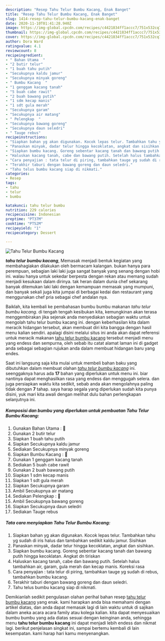 ```yaml
---
description: "Resep Tahu Telur Bumbu Kacang, Enak Banget"
title: "Resep Tahu Telur Bumbu Kacang, Enak Banget"
slug: 1414-resep-tahu-telur-bumbu-kacang-enak-banget
date: 2020-11-10T01:41:28.940Z
image: https://img-global.cpcdn.com/recipes/c4421834ff1accc7/751x532cq70/tahu-telur-bumbu-kacang-foto-resep-utama.jpg
thumbnail: https://img-global.cpcdn.com/recipes/c4421834ff1accc7/751x532cq70/tahu-telur-bumbu-kacang-foto-resep-utama.jpg
cover: https://img-global.cpcdn.com/recipes/c4421834ff1accc7/751x532cq70/tahu-telur-bumbu-kacang-foto-resep-utama.jpg
author: Dora Ward
ratingvalue: 4.1
reviewcount: 8
recipeingredient:
- " Bahan Utama  "
- "2 butir telur"
- "1 buah tahu putih"
- "Secukupnya kaldu jamur"
- "Secukupnya minyak goreng"
- " Bumbu Kacang  "
- "1 genggam kacang tanah"
- "5 buah cabe rawit"
- "2 buah bawang putih"
- "1 sdm kecap manis"
- "1 sdt gula merah"
- "Secukupnya garam"
- "Secukupnya air matang"
- " Pelengkap  "
- "Secukupnya bawang goreng"
- "Secukupnya daun seledri"
- " Tauge rebus"
recipeinstructions:
- "Siapkan bahan yg akan digunakan. Kocok lepas telur. Tambahkan tahu yg sudah di iris halus dan tambahkan sedikit kaldu jamur. Sisihkan"
- "Panaskan minyak, dadar telur hingga kecoklatan, angkat dan sisihkan."
- "Siapkan bumbu kacang. Goreng sebentar kacang tanah dan bawang putih hingga kecoklatan. Angkat dn tiriskan"
- "Haluskan kacang tanah, cabe dan bawang putih. Setelah halus tambahkan air, garam, gula merah dan kecap manis. Koreksi rasa"
- "Cara penyajian : tata telur di piring, tambahkan tauge yg sudah di rebus, tambahkan bumbu kacang."
- "Terakhir taburi dengan bawang goreng dan daun seledri."
- "Tahu telus bumbu kacang siap di nikmati."
categories:
- Resep
tags:
- tahu
- telur
- bumbu

katakunci: tahu telur bumbu 
nutrition: 229 calories
recipecuisine: Indonesian
preptime: "PT37M"
cooktime: "PT52M"
recipeyield: "1"
recipecategory: Dessert

---
```



![Tahu Telur Bumbu Kacang](https://img-global.cpcdn.com/recipes/c4421834ff1accc7/751x532cq70/tahu-telur-bumbu-kacang-foto-resep-utama.jpg)

<b><i>tahu telur bumbu kacang</i></b>, Memasak menjadi bentuk kegiatan yang membahagiakan dilakukan oleh bermacam kalangan. bukan hanya para perempuan, sebagian laki laki juga sangat banyak yang senang dengan hobi ini. walau hanya untuk sekedar berpesta dengan rekan atau memang sudah menjadi kesukaan dalam dirinya. tak heran dalam dunia chef sekarang banyak ditemukan laki laki dengan kemampuan memasak yang mumpuni, dan banyak sekali juga kita jumpai di berbagai kedai dan restaurant yang menggunakan chef pria sebagai chef andalan nya.

Baiklah, kita kembali ke pembahasan bumbu bumbu makanan <i>tahu telur bumbu kacang</i>. di tengah tengah kesibukan kita, kemungkinan akan terasa menggembirakan jika sejenak anda menyediakan sebagian waktu untuk mengolah tahu telur bumbu kacang ini. dengan keberhasilan kita dalam meracik hidangan tersebut, akan membuat diri kita bangga dengan hasil menu kalian sendiri. apalagi disini melalui situs ini anda akan dapat referensi untuk meracik makanan <u>tahu telur bumbu kacang</u> tersebut menjadi menu yang endess dan sempurna, oleh sebab itu catat alamat laman ini di gadget anda sebagai sebagian rujukan anda dalam membuat hidangan baru yang endes.




Saat ini langsung saja kita mulai untuk membeli bahan baku yang dibutuhkan dalam membuat olahan <u><i>tahu telur bumbu kacang</i></u> ini. seenggaknya harus ada <b>17</b> bahan yang diperlukan untuk menu ini. biar nantinya dapat menghasilkan rasa yang endess dan menggugah selera. dan juga persiapkan waktu kita sedikit, sebab anda akan mengolahnya paling tidak dengan <b>7</b> tahap. saya harap segala yang diperlukan sudah kita punya disini, yuk mari kita awali dengan melihat dulu bahan perlengkapan selanjutnya ini.

<!--inarticleads1-->

##### Komposisi dan bumbu yang diperlukan untuk pembuatan Tahu Telur Bumbu Kacang:

1. Gunakan  Bahan Utama : 🥚
1. Gunakan 2 butir telur
1. Siapkan 1 buah tahu putih
1. Siapkan Secukupnya kaldu jamur
1. Sediakan Secukupnya minyak goreng
1. Siapkan  Bumbu Kacang : 🥜
1. Gunakan 1 genggam kacang tanah
1. Sediakan 5 buah cabe rawit
1. Gunakan 2 buah bawang putih
1. Siapkan 1 sdm kecap manis
1. Siapkan 1 sdt gula merah
1. Siapkan Secukupnya garam
1. Ambil Secukupnya air matang
1. Sediakan  Pelengkap : 🧅
1. Ambil Secukupnya bawang goreng
1. Siapkan Secukupnya daun seledri
1. Sediakan  Tauge rebus




<!--inarticleads2-->

##### Tata cara menyiapkan Tahu Telur Bumbu Kacang:

1. Siapkan bahan yg akan digunakan. Kocok lepas telur. Tambahkan tahu yg sudah di iris halus dan tambahkan sedikit kaldu jamur. Sisihkan
1. Panaskan minyak, dadar telur hingga kecoklatan, angkat dan sisihkan.
1. Siapkan bumbu kacang. Goreng sebentar kacang tanah dan bawang putih hingga kecoklatan. Angkat dn tiriskan
1. Haluskan kacang tanah, cabe dan bawang putih. Setelah halus tambahkan air, garam, gula merah dan kecap manis. Koreksi rasa
1. Cara penyajian : tata telur di piring, tambahkan tauge yg sudah di rebus, tambahkan bumbu kacang.
1. Terakhir taburi dengan bawang goreng dan daun seledri.
1. Tahu telus bumbu kacang siap di nikmati.




Demikianlah sedikit pengulasan olahan perihal bahan resep <u>tahu telur bumbu kacang</u> yang enak. kami harapkan anda bisa memahami dengan artikel diatas, dan anda dapat memasak lagi di lain waktu untuk di sajikan dalam aneka acara acara family atau kolega kalian. kita dapat menyesuaikan bumbu bumbu yang ada diatas sesuai dengan keinginan anda, sehingga menu <b>tahu telur bumbu kacang</b> ini dapat menjadi lebih endess dan nikmat lagi. berikut penjelasan singkat ini, sampai bertemu kembali di lain kesempatan. kami harap hari kamu menyenangkan.
